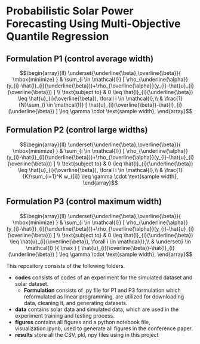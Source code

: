 # Probabilistic Solar Power Forecasting Using Multi-Objective Quantile Regression


## Formulation P1 (control average width)
```math
\begin{array}{ll}
\underset{\underline{\beta},\overline{\beta}}{ \mbox{minimize} }
		& \sum_{i \in \mathcal{I}} [ \rho_{\underline{\alpha}}(y_{i}-\hat{l}_{i}(\underline{\beta}))+\rho_{\overline{\alpha}}(y_{i}-\hat{u}_{i}(\overline{\beta})) ] \\
		\text{subject to} & 0 \leq \hat{l}_{i}(\underline{\beta}) \leq \hat{u}_{i}(\overline{\beta}), \forall i \in \mathcal{I},\\
      &  \frac{1}{N}\sum_{i \in \mathcal{I}} [ \hat{u}_{i}(\overline{\beta})-\hat{l}_{i}(\underline{\beta}) ]  \leq \gamma \cdot \text{sample width},
\end{array}
```
## Formulation P2 (control large widths)
```math
\begin{array}{ll}
\underset{\underline{\beta},\overline{\beta}}{ \mbox{minimize} }
		& \sum_{i \in \mathcal{I}} [ \rho_{\underline{\alpha}}(y_{i}-\hat{l}_{i}(\underline{\beta}))+\rho_{\overline{\alpha}}(y_{i}-\hat{u}_{i}(\overline{\beta})) ] \\
		\text{subject to} & 0 \leq \hat{l}_{i}(\underline{\beta}) \leq \hat{u}_{i}(\overline{\beta}), \forall i \in \mathcal{I},\\
      & \frac{1}{K}\sum_{i=1}^K w_{[i]}  \leq \gamma \cdot \text{sample width},
\end{array}
```
## Formulation P3 (control maximum width)
```math
\begin{array}{ll}
\underset{\underline{\beta},\overline{\beta}}{ \mbox{minimize} }
		& \sum_{i \in \mathcal{I}} [ \rho_{\underline{\alpha}}(y_{i}-\hat{l}_{i}(\underline{\beta}))+\rho_{\overline{\alpha}}(y_{i}-\hat{u}_{i}(\overline{\beta})) ] \\
		\text{subject to} & 0 \leq \hat{l}_{i}(\underline{\beta}) \leq \hat{u}_{i}(\overline{\beta}), \forall i \in \mathcal{I},\\
      &  \underset{i \in \mathcal{I} }{ \max } [ \hat{u}_{i}(\overline{\beta})-\hat{l}_{i}(\underline{\beta}) ] \leq \gamma \cdot \text{sample width},
\end{array}
```

This repository consists of the following folders.
- **codes** consists of codes of an experiment for the simulated dataset and solar dataset. 
  - **Formulation** consists of .py file for P1 and P3 formulation which reformulated as linear programming.
  are utilized for downloading data, cleaning it, and generating datasets.
- **data** contains solar data and simulated data, which are used in the experiment training and testing process.
- **figures** contains all figures and a python notebook file, visualization.ipynb, used to generate all figures in the conference paper.
- **results** store all the CSV, pkl, npy files using in this project
